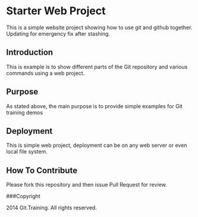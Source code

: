 # Starter Web Project

This is a simple website project
showing how to use git and github together. Updating for emergency fix after stashing.
## Introduction

This is example is to show different parts
of the Git repository and various commands using a web project.

## Purpose

As stated above, the main purpose is to 
provide simple examples for Git training demos

## Deployment

This is simple web project, deployment 
can be on any web server or even local file system.

## How To Contribute

Please fork this repository and then issue Pull Request for review.


###Copyright

2014 Git.Training. All rights reserved.

